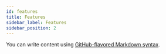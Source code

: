 ```yaml
---
id: features
title: Features
sidebar_label: Features
sidebar_position: 2
---
```


You can write content using [GitHub-flavored Markdown syntax](https://github.github.com/gfm/).
